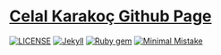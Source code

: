 # [Celal Karakoç Github Page](https://ckarakoc.github.io)

[![LICENSE](https://img.shields.io/badge/license-MIT-lightgrey.svg)](https://raw.githubusercontent.com/ckarakoc/ckarakoc.github.io/master/LICENSE)
[![Jekyll](https://img.shields.io/badge/jekyll-%3E%3D%203.7-blue.svg)](https://jekyllrb.com/)
[![Ruby gem](https://img.shields.io/gem/v/minimal-mistakes-jekyll.svg)](https://rubygems.org/gems/minimal-mistakes-jekyll)
[![Minimal Mistake](https://img.shields.io/badge/minimal%20mistake-v4.23.0-blue)](https://github.com/mmistakes/minimal-mistakes)
